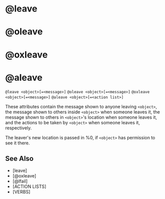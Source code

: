 # @leave
# @oleave
# @oxleave
# @aleave
`@leave <object>[=<message>]`
`@oleave <object>[=<message>]`
`@oxleave <object>[=<message>]`
`@aleave <object>[=<action list>]`

These attributes contain the message shown to anyone leaving `<object>`, the message shown to others inside `<object>` when someone leaves it, the message shown to others in `<object>`'s location when someone leaves it, and the actions to be taken by `<object>` when someone leaves it, respectively.

The leaver's new location is passed in %0, if `<object>` has permission to see it there.


## See Also
- [leave]
- [@oxleave]
- [@lfail]
- [ACTION LISTS]
- [VERBS]


